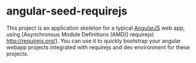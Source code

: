 # angular-seed-requirejs
This project is an application skeleton for a typical [AngularJS](http://angularjs.org/) web app,  using [Asynchronous Module Definitions (AMD)] requirejs( http://requirejs.org/). You can use it to quickly bootstrap your angular webapp projects integrated with requirejs and dev  environment for these projects.
